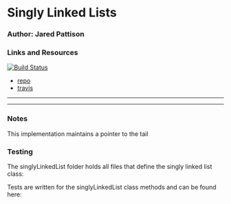 Singly Linked Lists
=================================================


### Author: Jared Pattison

### Links and Resources

[![Build Status]()]()

* [repo](https://github.com/jaredpattison/dsa)
* [travis]()

--- 

---
### Notes
This implementation maintains a pointer to the tail

### Testing

The singlyLinkedList folder holds all files that define the singly linked list class:

Tests are written for the singlyLinkedList class methods and can be found here: